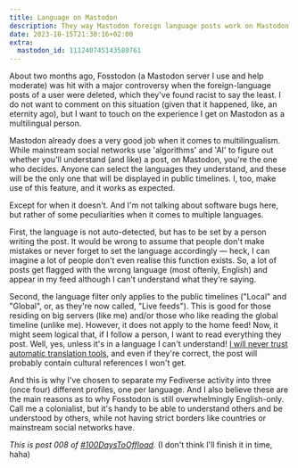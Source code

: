 ```yaml
---
title: Language on Mastodon
description: They way Mastodon foreign language posts work on Mastodon is far from perfect, and here's why.
date: 2023-10-15T21:30:16+02:00
extra:
  mastodon_id: 111240745143580761
---
```


About two months ago, Fosstodon (a Mastodon server I use and help moderate) was hit with a major controversy when the foreign-language posts of a user were deleted, which they've found racist to say the least. I do not want to comment on this situation (given that it happened, like, an eternity ago), but I want to touch on the experience I get on Mastodon as a multilingual person.

Mastodon already does a very good job when it comes to multilingualism. While mainstream social networks use 'algorithms' and 'AI' to figure out whether you'll understand (and like) a post, on Mastodon, you're the one who decides. Anyone can select the languages they understand, and these will be the only one that will be displayed in public timelines. I, too, make use of this feature, and it works as expected.

Except for when it doesn't. And I'm not talking about software bugs here, but rather of some peculiarities when it comes to multiple languages.

First, the language is not auto-detected, but has to be set by a person writing the post. It would be wrong to assume that people don't make mistakes or never forget to set the language accordingly — heck, I can imagine a lot of people don't even realise this function exists. So, a lot of posts get flagged with the wrong language (most oftenly, English) and appear in my feed although I can't understand what they're saying.

Second, the language filter only applies to the public timelines ("Local" and "Global", or, as they're now called, "Live feeds"). This is good for those residing on big servers (like me) and/or those who like reading the global timeline (unlike me). However, it does not apply to the home feed! Now, it might seem logical that, if I follow a person, I want to read everything they post. Well, yes, unless it's in a language I can't understand! [I will never trust automatic translation tools](https://fosstodon.org/@lulu_powerful/110959442778359328), and even if they're correct, the post will probably contain cultural references I won't get.

And this is why I've chosen to separate my Fediverse activity into three (once four) different profiles, one per language. And I also believe these are the main reasons as to why Fosstodon is still overwhelmingly English-only. Call me a colonialist, but it's handy to be able to understand others and be understood by others, while not having strict borders like countries or mainstream social networks have.

_This is post 008 of [#100DaysToOffload](https://100daystooffload.com/)._ (I don't think I'll finish it in time, haha)
